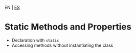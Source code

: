<!-- MULTILANGUAJE MENU START -->
EN | [ES](https://lckpig.gitbook.io/es-practical-dev-handbook/typescript/object-oriented-programming/static-members)
<!-- MULTILANGUAJE MENU END -->

# Static Methods and Properties

- Declaration with `static`
- Accessing methods without instantiating the class 